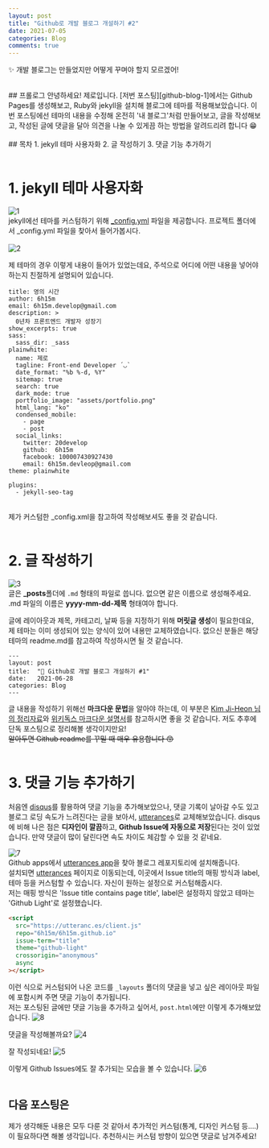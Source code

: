 ```yaml
---
layout: post
title: "Github로 개발 블로그 개설하기 #2"
date: 2021-07-05
categories: Blog
comments: true
---
```


✨ 개발 블로그는 만들었지만 어떻게 꾸며야 할지 모르겠어!

<br/>
## 프롤로그
안녕하세요! 제로입니다.   
[저번 포스팅][github-blog-1]에서는 Github Pages를 생성해보고, Ruby와 jekyll을 설치해 블로그에 테마를 적용해보았습니다.   
이번 포스팅에선 테마의 내용을 수정해 온전히 '내 블로그'처럼 만들어보고, 글을 작성해보고, 작성된 글에 댓글을 달아 의견을 나눌 수 있게끔 하는 방법을 알려드리려 합니다 😁
<br/><br/>
## 목차
1. jekyll 테마 사용자화 
2. 글 작성하기
3. 댓글 기능 추가하기<br/>
<br/>

# 1. jekyll 테마 사용자화

![1](https://user-images.githubusercontent.com/52748335/124222304-7311d000-db3c-11eb-8db6-8b6db795d9ef.PNG)<br/>
jekyll에선 테마를 커스텀하기 위해 [\_config.yml][jekyll-config] 파일을 제공합니다.
프로젝트 폴더에서 \_config.yml 파일을 찾아서 들어가봅시다.
<br/><br/>
![2](https://user-images.githubusercontent.com/52748335/124222692-32ff1d00-db3d-11eb-96f6-4bce5e44722a.PNG)<br/>

제 테마의 경우 이렇게 내용이 들어가 있었는데요, 주석으로 어디에 어떤 내용을 넣어야 하는지 친절하게 설명되어 있습니다. <br/>

```
title: 영의 시간
author: 6h15m
email: 6h15m.develop@gmail.com
description: >
  0년차 프론트엔드 개발자 성장기
show_excerpts: true
sass:
  sass_dir: _sass
plainwhite:
  name: 제로
  tagline: Front-end Developer ´◡`
  date_format: "%b %-d, %Y"
  sitemap: true
  search: true
  dark_mode: true
  portfolio_image: "assets/portfolio.png"
  html_lang: "ko"
  condensed_mobile:
    - page
    - post
  social_links:
    twitter: 20develop
    github:  6h15m
    facebook: 100007430927430
    email: 6h15m.devleop@gmail.com
theme: plainwhite

plugins:
  - jekyll-seo-tag
```

<br/>
제가 커스텀한 _config.xml을 참고하여 작성해보셔도 좋을 것 같습니다.<br/>
<br/>

# 2. 글 작성하기

![3](https://user-images.githubusercontent.com/52748335/124423203-a56f3780-dd9f-11eb-972b-28984628656b.PNG)<br/>
글은 **\_posts**폴더에 `.md` 형태의 파일로 씁니다. 없으면 같은 이름으로 생성해주세요.  
.md 파일의 이름은 **yyyy-mm-dd-제목** 형태여야 합니다.

글에 레이아웃과 제목, 카테고리, 날짜 등을 지정하기 위해 **머릿글 생성**이 필요한데요, 제 테마는 이미 생성되어 있는 양식이 있어 내용만 교체하였습니다. 없으신 분들은 해당 테마의 readme.md를 참고하여 작성하시면 될 것 같습니다.

```
---
layout: post
title:  "📝 Github로 개발 블로그 개설하기 #1"
date:   2021-06-28
categories: Blog
---
```

글 내용을 작성하기 위해선 **마크다운 문법**을 알아야 하는데, 이 부분은 [Kim Ji-Heon 님의 정리자료][ihoneymon-markdown]와 [위키독스 마크다운 설명서][wikidocs-markdown]를 참고하시면 좋을 것 같습니다. 저도 추후에 단독 포스팅으로 정리해볼 생각이지만요!  
~~알아두면 Github readme를 꾸밀 때 매우 유용합니다 😙~~ <br/>
<br/>

# 3. 댓글 기능 추가하기

처음엔 [disqus][disqus]를 활용하여 댓글 기능을 추가해보았으나, 댓글 기록이 날아갈 수도 있고 블로그 로딩 속도가 느려진다는 글을 보아서, [utterances][utterances]로 교체해보았습니다. disqus에 비해 나은 점은 **디자인이 깔끔**하고, **Github Issue에 자동으로 저장**된다는 것이 있었습니다. 만약 댓글이 많이 달린다면 속도 차이도 체감할 수 있을 것 같네요.

![7](https://user-images.githubusercontent.com/52748335/124427642-9d66c600-dda6-11eb-833f-c845aa0277c0.PNG)<br/>
Github apps에서 [utterances app][github-apps-utterances]을 찾아 블로그 레포지토리에 설치해줍니다.  
설치되면 [utterances][utterances] 페이지로 이동되는데, 이곳에서 Issue title의 매핑 방식과 label, 테마 등을 커스텀할 수 있습니다. 자신이 원하는 설정으로 커스텀해줍시다.  
저는 매핑 방식은 'Issue title contains page title', label은 설정하지 않았고 테마는 'Github Light'로 설정했습니다.

```html
<script
  src="https://utteranc.es/client.js"
  repo="6h15m/6h15m.github.io"
  issue-term="title"
  theme="github-light"
  crossorigin="anonymous"
  async
></script>
```

이런 식으로 커스텀되어 나온 코드를 `_layouts` 폴더의 댓글을 넣고 싶은 레이아웃 파일에 포함시켜 주면 댓글 기능이 추가됩니다.  
저는 포스팅된 글에만 댓글 기능을 추가하고 싶어서, `post.html`에만 이렇게 추가해보았습니다.
![8](https://user-images.githubusercontent.com/52748335/124428938-36e2a780-dda8-11eb-875b-b470a069df6c.PNG)<br/>

댓글을 작성해볼까요?
![4](https://user-images.githubusercontent.com/52748335/124429177-81fcba80-dda8-11eb-8640-2963339895b9.PNG)<br/>

잘 작성되네요!
![5](https://user-images.githubusercontent.com/52748335/124429196-8923c880-dda8-11eb-9b33-fd1217a6c7a9.PNG)<br/>

이렇게 Github Issues에도 잘 추가되는 모습을 볼 수 있습니다.
![6](https://user-images.githubusercontent.com/52748335/124429271-9f318900-dda8-11eb-8def-da8e9c172141.PNG)<br/>
<br/>

## 다음 포스팅은

제가 생각해둔 내용은 모두 다룬 것 같아서 추가적인 커스텀(통계, 디자인 커스텀 등....)이 필요하다면 해볼 생각입니다. 추천하시는 커스텀 방향이 있으면 댓글로 남겨주세요!

<br/>

[github-blog-1]: https://6h15m.github.io/blog/2021/06/28/github-blog.html
[jekyll-config]: https://jekyllrb.com/docs/configuration/
[ihoneymon-markdown]: https://gist.github.com/ihoneymon/652be052a0727ad59601
[wikidocs-markdown]: https://wikidocs.net/1678
[disqus]: https://disqus.com/
[utterances]: https://utteranc.es/
[github-apps-utterances]: https://github.com/apps/utterances
